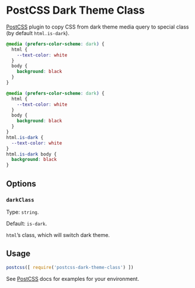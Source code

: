 # PostCSS Dark Theme Class

[PostCSS] plugin to copy CSS from dark theme media query to special class
(by default `html.is-dark`).

[PostCSS]: https://github.com/postcss/postcss

```css
@media (prefers-color-scheme: dark) {
  html {
    --text-color: white
  }
  body {
    background: black
  }
}
```

```css
@media (prefers-color-scheme: dark) {
  html {
    --text-color: white
  }
  body {
    background: black
  }
}
html.is-dark {
  --text-color: white
}
html.is-dark body {
  background: black
}
```

## Options

### `darkClass`

Type: `string`.

Default: `is-dark`.

`html`’s class, which will switch dark theme.

## Usage

```js
postcss([ require('postcss-dark-theme-class') ])
```

See [PostCSS] docs for examples for your environment.
